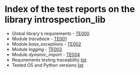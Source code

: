 # Index of the test reports on the library introspection_lib

* Global library's requirements - [TE000](./TE000_library_test_report.md)
* Module *traceback* - [TE001](./TE001_traceback_test_report.md)
* Module *base_exceptions* - [TE002](./TE002_base_exceptions_test_report.md)
* Module *logging* - [TE003](./TE003_logging_test_report.md)
* Module *dynamic_import* - [TE004](./TE004_dynamic_import_test_report.md)
* Requirements testing traceability [list](./traceability.md)
* Tested OS and Python versions [list](./tested_OS.md)
